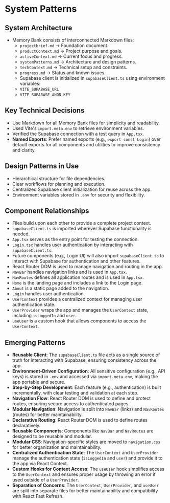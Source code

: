 # System Patterns

## System Architecture

- Memory Bank consists of interconnected Markdown files:
  - `projectbrief.md` → Foundation document.
  - `productContext.md` → Project purpose and goals.
  - `activeContext.md` → Current focus and progress.
  - `systemPatterns.md` → Architecture and design patterns.
  - `techContext.md` → Technical setup and constraints.
  - `progress.md` → Status and known issues.
  - Supabase client is initialized in `supabaseClient.ts` using environment variables:
  - `VITE_SUPABASE_URL`
  - `VITE_SUPABASE_ANON_KEY`

## Key Technical Decisions

- Use Markdown for all Memory Bank files for simplicity and readability.
- Used Vite's `import.meta.env` to retrieve environment variables.
- Verified the Supabase connection with a test query in `App.tsx`.
- **Named Exports**: Prefer named exports (e.g., `export const Login`) over default exports for all components and utilities to improve consistency and clarity.

## Design Patterns in Use

- Hierarchical structure for file dependencies.
- Clear workflows for planning and execution.
- Centralized Supabase client initialization for reuse across the app.
- Environment variables stored in `.env` for security and flexibility.

## Component Relationships

- Files build upon each other to provide a complete project context.
- `supabaseClient.ts` is imported wherever Supabase functionality is needed.
- `App.tsx` serves as the entry point for testing the connection.
- `Login.tsx` handles user authentication by interacting with `supabaseClient.ts`.
- Future components (e.g., Login UI) will also import `supabaseClient.ts` to interact with Supabase for authentication and other features.
- React Router DOM is used to manage navigation and routing in the app.
- `NavBar` handles navigation links and is used in `App.tsx`.
- `NavRoutes` defines all application routes and is used in `App.tsx`.
- `Home` is the landing page and includes a link to the Login page.
- `About` is a static page added to the navigation.
- `Login` handles user authentication.
- `UserContext` provides a centralized context for managing user authentication state.
- `UserProvider` wraps the app and manages the `UserContext` state, including `isLoggedIn` and `user`.
- `useUser` is a custom hook that allows components to access the `UserContext`.

## Emerging Patterns

- **Reusable Client**: The `supabaseClient.ts` file acts as a single source of truth for interacting with Supabase, ensuring consistency across the app.
- **Environment-Driven Configuration**: All sensitive configuration (e.g., API keys) is stored in `.env` and accessed via `import.meta.env`, making the app portable and secure.
- **Step-by-Step Development**: Each feature (e.g., authentication) is built incrementally, with clear testing and validation at each step.
- **Navigation Flow**: React Router DOM is used to define and protect routes, ensuring secure access to authenticated pages.
- **Modular Navigation**: Navigation is split into `NavBar` (links) and `NavRoutes` (routes) for better maintainability.
- **Declarative Routing**: React Router DOM is used to define routes declaratively.
- **Reusable Components**: Components like `NavBar` and `NavRoutes` are designed to be reusable and modular.
- **Modular CSS**: Navigation-specific styles are moved to `navigation.css` for better organization and maintainability.
- **Centralized Authentication State**: The `UserContext` and `UserProvider` manage the authentication state (`isLoggedIn` and `user`) and provide it to the app via React Context.
- **Custom Hooks for Context Access**: The `useUser` hook simplifies access to the `UserContext` and ensures proper usage by throwing an error if used outside of a `UserProvider`.
- **Separation of Concerns**: The `UserContext`, `UserProvider`, and `useUser` are split into separate files for better maintainability and compatibility with React Fast Refresh.
